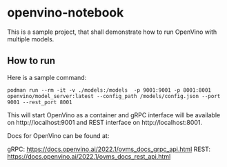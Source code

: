 # openvino-notebook

This is a sample project, that shall demonstrate how to run OpenVino with multiple models. 

## How to run
Here is a sample command: 

    podman run --rm -it -v ./models:/models  -p 9001:9001 -p 8001:8001 openvino/model_server:latest --config_path /models/config.json --port 9001 --rest_port 8001

This will start OpenVino as a container and gRPC interface will be available on http://localhost:9001 and REST interface on http://localhost:8001.

Docs for OpenVino can be found at:

gRPC: https://docs.openvino.ai/2022.1/ovms_docs_grpc_api.html 
REST: https://docs.openvino.ai/2022.1/ovms_docs_rest_api.html